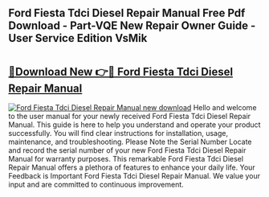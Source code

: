 ## Ford Fiesta Tdci Diesel Repair Manual Free Pdf Download - Part-VQE New Repair Owner Guide - User Service Edition VsMik

# <h2><a href="http://bc63780.oget.top/?id=Ford+Fiesta+Tdci+Diesel+Repair+Manual">🔗Download New 👉🔴 Ford Fiesta Tdci Diesel Repair Manual</a></h2>

[![Ford Fiesta Tdci Diesel Repair Manual new download](https://i.imgur.com/5g1atiW.png)](http://bc63780.oget.top/?id=Ford+Fiesta+Tdci+Diesel+Repair+Manual)
Hello and welcome to the user manual for your newly received Ford Fiesta Tdci Diesel Repair Manual. This guide is here to help you understand and operate your product successfully. You will find clear instructions for installation, usage, maintenance, and troubleshooting. Please Note the Serial Number Locate and record the serial number of your new Ford Fiesta Tdci Diesel Repair Manual for warranty purposes. This remarkable Ford Fiesta Tdci Diesel Repair Manual offers a plethora of features to enhance your daily life. Your Feedback is Important Ford Fiesta Tdci Diesel Repair Manual. We value your input and are committed to continuous improvement.
